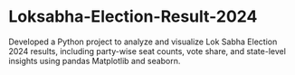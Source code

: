 # Loksabha-Election-Result-2024
Developed a Python project to analyze and visualize Lok Sabha Election 2024 results, including party-wise seat counts, vote share, and state-level insights using pandas Matplotlib and seaborn.
